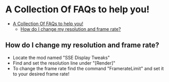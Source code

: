 # A Collection Of FAQs to help you!


- [A Collection Of FAQs to help you!](#a-collection-of-faqs-to-help-you)
  - [How do I change my resolution and frame rate?](#how-do-i-change-my-resolution-and-frame-rate)


## How do I change my resolution and frame rate? 
- Locate the mod named "SSE Display Tweaks"
- Find and set the resolution line under "[Render]"
- To change the frame rate find the command "FramerateLimit" and set it to your desired frame rate!